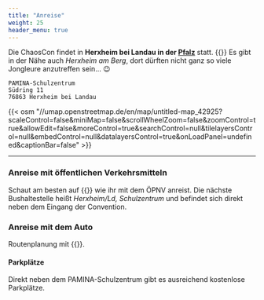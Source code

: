 ```yaml
---
title: "Anreise"
weight: 25
header_menu: true
---
```


Die ChaosCon findet in **Herxheim bei Landau in der <ins>**Pfalz**</ins>** statt.
{{<icon class="fa fa-warning">}} Es gibt in der Nähe auch _Herxheim am Berg_, dort dürften nicht ganz so viele Jongleure anzutreffen sein... 😉

```
PAMINA-Schulzentrum
Südring 11
76863 Herxheim bei Landau
```

{{< osm "//umap.openstreetmap.de/en/map/untitled-map_42925?scaleControl=false&miniMap=false&scrollWheelZoom=false&zoomControl=true&allowEdit=false&moreControl=true&searchControl=null&tilelayersControl=null&embedControl=null&datalayersControl=true&onLoadPanel=undefined&captionBar=false" >}}

---

### Anreise mit öffentlichen Verkehrsmitteln

Schaut am besten auf {{<extlink icon="fa fa-external-link" text="bahn.de" href="https://www.bahn.de/">}} wie ihr mit dem ÖPNV anreist. Die nächste Bushaltestelle heißt _Herxheim/Ld, Schulzentrum_ und befindet sich direkt neben dem Eingang der Convention.

### Anreise mit dem Auto

Routenplanung mit {{<extlink icon="fa fa-external-link" text="Google Maps" href="https://goo.gl/maps/v8TTLKuWVkcuB7M69">}}.

#### Parkplätze

Direkt neben dem PAMINA-Schulzentrum gibt es ausreichend kostenlose Parkplätze.
